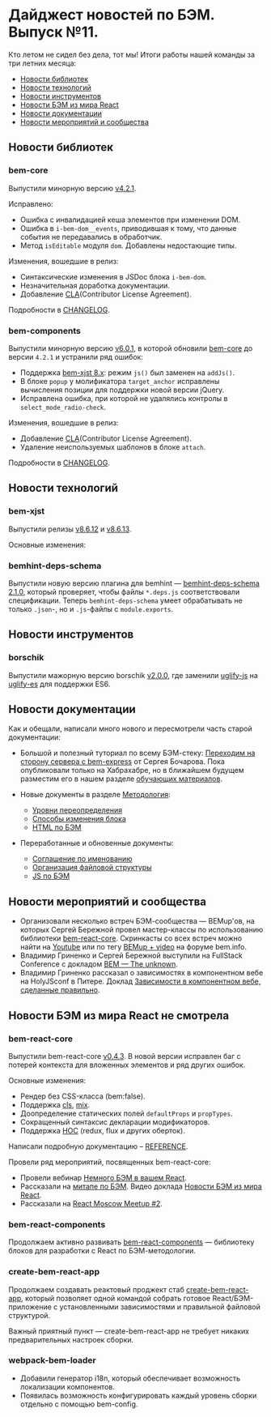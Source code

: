 # Дайджест новостей по БЭМ. Выпуск №11.

Кто летом не сидел без дела, тот мы! Итоги работы нашей команды за три летних месяца: 

* [Новости библиотек](#Новости-библиотек)
* [Новости технологий](#Новости-технологий)
* [Новости инструментов](#Новости-инструментов)
* [Новости БЭМ из мира React](#Новости-БЭМ-из-мира-react)
* [Новости документации](#Новости-документации)
* [Новости мероприятий и сообщества](#Новости-мероприятий-и-сообщества)


## Новости библиотек

### bem-core

Выпустили минорную версию [v4.2.1](https://github.com/bem/bem-core/tree/v4.2.1). 

Исправлено: 

* Ошибка с инвалидацией кеша элементов при изменении DOM.
* Ошибка в `i-bem-dom__events`, приводившая к тому, что данные события не передавались в обработчик.
* Метод `isEditable` модуля `dom`. Добавлены недостающие типы.

Изменения, вошедшие в релиз:

* Синтаксические изменения в JSDoc блока `i-bem-dom`.
* Незначительная доработка документации.
* Добавление [CLA](https://github.com/bem/bem-core/blob/v4/CLA.md)(Contributor License Agreement).

Подробности в [CHANGELOG](https://github.com/bem/bem-core/blob/v4.2.1/CHANGELOG.ru.md#421). 

### bem-components

Выпустили минорную версию [v6.0.1](https://github.com/bem/bem-components/tree/v6.0.1), в которой обновили [bem-core](https://github.com/bem/bem-core/tree/v4.2.1) до версии `4.2.1` и устранили ряд ошибок: 

* Поддержка [bem-xjst 8.x](https://github.com/bem/bem-xjst/releases/tag/v8.6.0): режим `js()` был заменен на `addJs()`.
* В блоке `popup` у молификатора `target_anchor` исправлены вычисления позиции для поддержки новой версии jQuery.
* Исправлена ошибка, при которой не удалялись контролы в `select_mode_radio-check`.

Изменения, вошедшие в релиз:

* Добавление [CLA](https://github.com/bem/bem-core/blob/v4/CLA.md)(Contributor License Agreement).
* Удаление неиспользуемых шаблонов в блоке `attach`. 

Подробности в [CHANGELOG](https://github.com/bem/bem-components/blob/v6.0.1/CHANGELOG.ru.md#601).

## Новости технологий

### bem-xjst
Выпустили релизы [v8.6.12](https://github.com/bem/bem-xjst/releases/tag/v8.6.12) и [v8.6.13](https://github.com/bem/bem-xjst/releases/tag/v8.6.13).

Основные изменения: 


### bemhint-deps-schema
Выпустили новую версию плагина для bemhint — [bemhint-deps-schema 2.1.0](https://www.npmjs.com/package/bemhint-deps-schema), который проверяет, чтобы файлы `*.deps.js` соответствовали спецификации. Теперь `bemhint-deps-schema` умеет обрабатывать не только `.json`-, но и `.js`-файлы с `module.exports`.
 


## Новости инструментов


### borschik
Выпустили мажорную версию borschik [v2.0.0](https://github.com/borschik/borschik/tree/v2.0.0), где заменили [uglify-js](https://www.npmjs.com/package/uglify-js) на [uglify-es](https://www.npmjs.com/package/uglify-es) для поддержки ES6.




## Новости документации

Как и обещали, написали много нового и пересмотрели часть старой документации:

* Большой и полезный туториал по всему БЭМ-стеку: [Переходим на сторону сервера с bem-express](https://habrahabr.ru/company/yandex/blog/337166/) от Сергея Бочарова. Пока опубликовали только на Хабрахабре, но в ближайшем будущем разместим его в нашем разделе [обучающих материалов](https://ru.bem.info/platform/tutorials/).
* Новые документы в разделе [Методология](https://ru.bem.info/method/):  
  * [Уровни переопределения]()  
  * [Способы изменения блока]()  
  * [HTML по БЭМ]()  

* Переработанные и обновенные документы:  
  * [Соглашение по именованию]()
  * [Организация файловой структуры]() 
  * [JS по БЭМ]()  


## Новости мероприятий и сообщества

* Организовали несколько встреч БЭМ-сообщества — BEMup'ов, на которых Сергей Бережной провел мастер-классы по использованию библиотеки [bem-react-core](https://github.com/bem/bem-react-core). Скринкасты со всех встреч можно найти на [Youtube](https://www.youtube.com/channel/UCsHVzqjMO31I8qKHhWHsobg?view_as=subscriber) или по тегу [BEMup + video](https://ru.bem.info/forum/?labels=BEMup%2Cvideo) на форуме bem.info.
* Владимир Гриненко и Сергей Бережной выступили на FullStack Conference с докладом [BEM — The unknown](http://bit.ly/2vLP5Tu).
* Владимир Гриненко рассказал о зависимостях в компонентном вебе на HolyJSconf в Питере. Доклад [Зависимости в компонентном вебе, сделанные правильно](http://bit.ly/2rWWEDY).





## Новости БЭМ из мира React не смотрела

### bem-react-core
Выпустили bem-react-core [v0.4.3](https://github.com/bem/bem-react-core/tree/v0.4.2). В новой версии исправлен баг с потерей контекста для вложенных элементов и ряд других ошибок.

Основные изменения: 
- Рендер без CSS-класса (bem:false). 
- Поддержка [cls](https://github.com/bem/bem-react-core/blob/v0.4.2/REFERENCE.ru.md#cls), [mix](https://github.com/bem/bem-react-core/blob/v0.4.2/REFERENCE.ru.md#mix-addmix). 
- Доопределение статических полей `defaultProps` и `propTypes`. 
- Сокращенный синтаксис декларации модификаторов. 
- Поддержка [HOC](https://facebook.github.io/react/docs/higher-order-components.html) (redux, flux и других оберток). 

Написали подробную документацию – [REFERENCE](https://github.com/bem/bem-react-core/blob/master/REFERENCE.ru.md). 

Провели ряд мероприятий, посвященных bem-react-core:
* Провели вебинар [Немного БЭМ в вашем React](http://bit.ly/2nu7dd1).
* Рассказали на [митапе по БЭМ](https://events.yandex.ru/events/bemup/24-march-2017/). Видео доклада [Новости БЭМ из мира React](https://ru.bem.info/forum/1320/).
* Рассказали на [React Moscow Meetup #2](https://events.yandex.ru/events/yagosti/15-march-2017/).

### bem-react-components
Продолжаем активно развивать [bem-react-components](https://github.com/bem/bem-react-components) — библиотеку блоков для разработки с React по БЭМ-методологии. 

### create-bem-react-app
Продолжаем создавать реактовый проджект стаб [create-bem-react-app](https://github.com/bem/create-bem-react-app), который позволяет одной командой собрать готовое React/БЭМ-приложение с установленными зависимостями и правильной файловой структурой.  

Важный приятный пункт — create-bem-react-app не требует никаких предварительных настроек сборки.

### webpack-bem-loader
* Добавили генератор i18n, который обеспечивает возможность локализации компонентов.
* Появилась возможность конфигурировать каждый уровень сборки отдельно с помощью bem-config.

